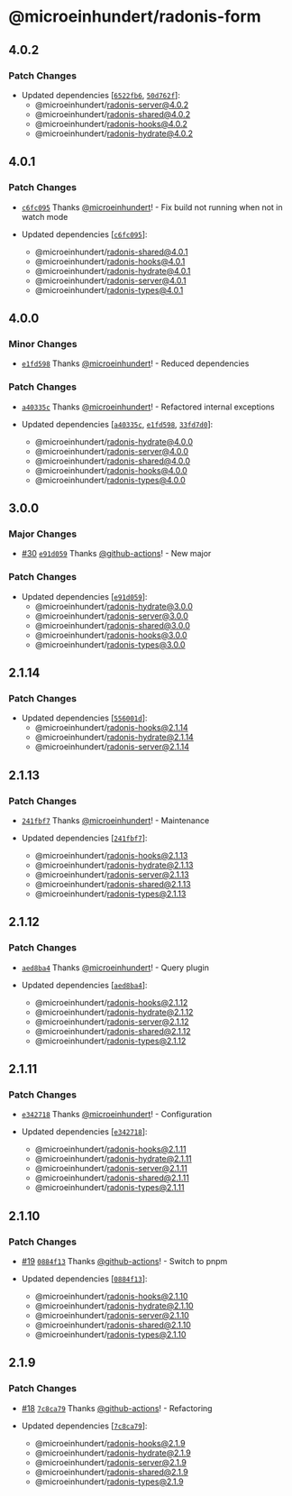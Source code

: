 # @microeinhundert/radonis-form

## 4.0.2

### Patch Changes

- Updated dependencies [[`6522fb6`](https://github.com/microeinhundert/radonis/commit/6522fb6017fe0eace680624742eaf3503aade431), [`50d762f`](https://github.com/microeinhundert/radonis/commit/50d762fc6db2691cfda64bcb0b6ef4f23791414f)]:
  - @microeinhundert/radonis-server@4.0.2
  - @microeinhundert/radonis-shared@4.0.2
  - @microeinhundert/radonis-hooks@4.0.2
  - @microeinhundert/radonis-hydrate@4.0.2

## 4.0.1

### Patch Changes

- [`c6fc095`](https://github.com/microeinhundert/radonis/commit/c6fc095f2651379d5ecb258a620be79f0bb3dc43) Thanks [@microeinhundert](https://github.com/microeinhundert)! - Fix build not running when not in watch mode

- Updated dependencies [[`c6fc095`](https://github.com/microeinhundert/radonis/commit/c6fc095f2651379d5ecb258a620be79f0bb3dc43)]:
  - @microeinhundert/radonis-shared@4.0.1
  - @microeinhundert/radonis-hooks@4.0.1
  - @microeinhundert/radonis-hydrate@4.0.1
  - @microeinhundert/radonis-server@4.0.1
  - @microeinhundert/radonis-types@4.0.1

## 4.0.0

### Minor Changes

- [`e1fd598`](https://github.com/microeinhundert/radonis/commit/e1fd598b37f0d49ac170c7a50ee15dae6993da1c) Thanks [@microeinhundert](https://github.com/microeinhundert)! - Reduced dependencies

### Patch Changes

- [`a40335c`](https://github.com/microeinhundert/radonis/commit/a40335c7e906add462e3926af77430036889420d) Thanks [@microeinhundert](https://github.com/microeinhundert)! - Refactored internal exceptions

- Updated dependencies [[`a40335c`](https://github.com/microeinhundert/radonis/commit/a40335c7e906add462e3926af77430036889420d), [`e1fd598`](https://github.com/microeinhundert/radonis/commit/e1fd598b37f0d49ac170c7a50ee15dae6993da1c), [`33fd7d0`](https://github.com/microeinhundert/radonis/commit/33fd7d0d83ad245443472fb3e316ee7df507c31b)]:
  - @microeinhundert/radonis-hydrate@4.0.0
  - @microeinhundert/radonis-server@4.0.0
  - @microeinhundert/radonis-shared@4.0.0
  - @microeinhundert/radonis-hooks@4.0.0
  - @microeinhundert/radonis-types@4.0.0

## 3.0.0

### Major Changes

- [#30](https://github.com/microeinhundert/radonis/pull/30) [`e91d059`](https://github.com/microeinhundert/radonis/commit/e91d0591cd621a976e569392082fc313c04dae5e) Thanks [@github-actions](https://github.com/apps/github-actions)! - New major

### Patch Changes

- Updated dependencies [[`e91d059`](https://github.com/microeinhundert/radonis/commit/e91d0591cd621a976e569392082fc313c04dae5e)]:
  - @microeinhundert/radonis-hydrate@3.0.0
  - @microeinhundert/radonis-server@3.0.0
  - @microeinhundert/radonis-shared@3.0.0
  - @microeinhundert/radonis-hooks@3.0.0
  - @microeinhundert/radonis-types@3.0.0

## 2.1.14

### Patch Changes

- Updated dependencies [[`556001d`](https://github.com/microeinhundert/radonis/commit/556001dab70f0774ea2dbab264f453ce8286de38)]:
  - @microeinhundert/radonis-hooks@2.1.14
  - @microeinhundert/radonis-hydrate@2.1.14
  - @microeinhundert/radonis-server@2.1.14

## 2.1.13

### Patch Changes

- [`241fbf7`](https://github.com/microeinhundert/radonis/commit/241fbf72e9f61e6cb5c0fab4f796c33d7c2cbf0a) Thanks [@microeinhundert](https://github.com/microeinhundert)! - Maintenance

- Updated dependencies [[`241fbf7`](https://github.com/microeinhundert/radonis/commit/241fbf72e9f61e6cb5c0fab4f796c33d7c2cbf0a)]:
  - @microeinhundert/radonis-hooks@2.1.13
  - @microeinhundert/radonis-hydrate@2.1.13
  - @microeinhundert/radonis-server@2.1.13
  - @microeinhundert/radonis-shared@2.1.13
  - @microeinhundert/radonis-types@2.1.13

## 2.1.12

### Patch Changes

- [`aed8ba4`](https://github.com/microeinhundert/radonis/commit/aed8ba4a52de1676ec77c4a14e53e6136c0d7f51) Thanks [@microeinhundert](https://github.com/microeinhundert)! - Query plugin

- Updated dependencies [[`aed8ba4`](https://github.com/microeinhundert/radonis/commit/aed8ba4a52de1676ec77c4a14e53e6136c0d7f51)]:
  - @microeinhundert/radonis-hooks@2.1.12
  - @microeinhundert/radonis-hydrate@2.1.12
  - @microeinhundert/radonis-server@2.1.12
  - @microeinhundert/radonis-shared@2.1.12
  - @microeinhundert/radonis-types@2.1.12

## 2.1.11

### Patch Changes

- [`e342718`](https://github.com/microeinhundert/radonis/commit/e3427188d3042395820197c162396b77fa5a2dcb) Thanks [@microeinhundert](https://github.com/microeinhundert)! - Configuration

- Updated dependencies [[`e342718`](https://github.com/microeinhundert/radonis/commit/e3427188d3042395820197c162396b77fa5a2dcb)]:
  - @microeinhundert/radonis-hooks@2.1.11
  - @microeinhundert/radonis-hydrate@2.1.11
  - @microeinhundert/radonis-server@2.1.11
  - @microeinhundert/radonis-shared@2.1.11
  - @microeinhundert/radonis-types@2.1.11

## 2.1.10

### Patch Changes

- [#19](https://github.com/microeinhundert/radonis/pull/19) [`0884f13`](https://github.com/microeinhundert/radonis/commit/0884f13e53eb60705fa3d042ad93d06ee6588adb) Thanks [@github-actions](https://github.com/apps/github-actions)! - Switch to pnpm

- Updated dependencies [[`0884f13`](https://github.com/microeinhundert/radonis/commit/0884f13e53eb60705fa3d042ad93d06ee6588adb)]:
  - @microeinhundert/radonis-hooks@2.1.10
  - @microeinhundert/radonis-hydrate@2.1.10
  - @microeinhundert/radonis-server@2.1.10
  - @microeinhundert/radonis-shared@2.1.10
  - @microeinhundert/radonis-types@2.1.10

## 2.1.9

### Patch Changes

- [#18](https://github.com/microeinhundert/radonis/pull/18) [`7c8ca79`](https://github.com/microeinhundert/radonis/commit/7c8ca797aca69ad91373fe8c1b3076631a4ba50e) Thanks [@github-actions](https://github.com/apps/github-actions)! - Refactoring

- Updated dependencies [[`7c8ca79`](https://github.com/microeinhundert/radonis/commit/7c8ca797aca69ad91373fe8c1b3076631a4ba50e)]:
  - @microeinhundert/radonis-hooks@2.1.9
  - @microeinhundert/radonis-hydrate@2.1.9
  - @microeinhundert/radonis-server@2.1.9
  - @microeinhundert/radonis-shared@2.1.9
  - @microeinhundert/radonis-types@2.1.9
